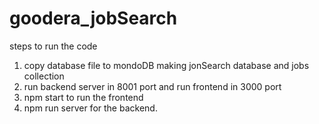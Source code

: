 # goodera_jobSearch

steps to run the code

1. copy database file to mondoDB making jonSearch database and jobs collection
2. run backend server in 8001 port and run frontend in 3000 port
3. npm start to run the frontend
4. npm run server for the backend.
